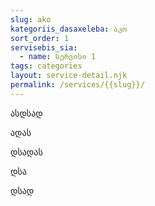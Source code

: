 ```yaml
---
slug: ako
kategoriis_dasaxeleba: აკო
sort_order: 1
servisebis_sia:
  - name: სერვისი 1
tags: categories
layout: service-detail.njk
permalink: /services/{{slug}}/
---
```

ასდსად

ადას

დსადას

დსა

დსად
